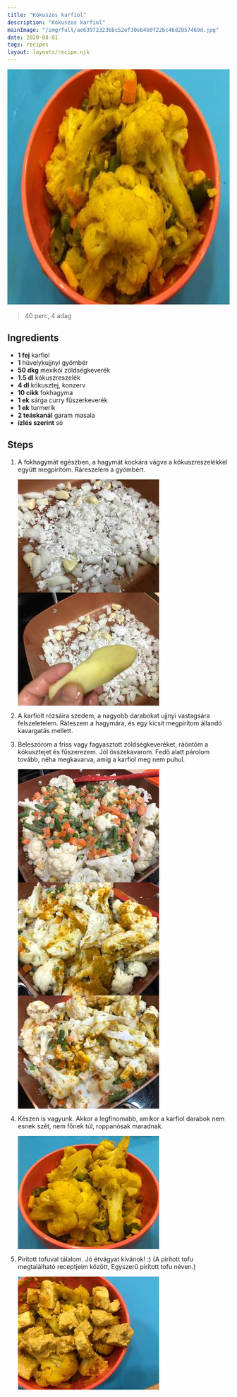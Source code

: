 ```yaml
---
title: "Kókuszos karfiol"
description: "Kókuszos karfiol"
mainImage: "/img/full/ae63972323bbc52ef30eb4b0f22bc46d2857469d.jpg"
date: 2020-08-01
tags: recipes
layout: layouts/recipe.njk
---
```

                            
<p align="center"><a href="https://cookpad.com/hu/receptek/13321402-kokuszos-karfiol" rel="Recipe source page"><img width="751" height="532" src="/img/full/ae63972323bbc52ef30eb4b0f22bc46d2857469d.jpg"/></a></p>

> 40 perc, 4 adag 

## Ingredients
* **1 fej** karfiol
* **1** hüvelykujjnyi gyömbér
* **50 dkg** mexikói zöldségkeverék
* **1.5 dl** kókuszreszelék
* **4 dl** kókusztej, konzerv
* **10 cikk** fokhagyma
* **1 ek** sárga curry fűszerkeverék
* **1 ek** turmerik
* **2 teáskanál** garam masala
* **ízlés szerint** só

## Steps

1. A fokhagymát egészben, a hagymát kockára vágva a kókuszreszelékkel együtt megpirítom. Ráreszelem a gyömbért.
 
    <p><img width="320" height="256" align="left" src="/img/full/666aee3c47d7cc07017490282eb24d8bc2124d31.jpg"/></p><p><img width="320" height="256" align="left" src="/img/full/e7cd348e4141e7de7b98de2f8a9c2d3a7d1a83e8.jpg"/></p><div style="clear: both"/>

2. A karfiolt rózsáira szedem, a nagyobb darabokat ujjnyi vastagsára felszeletelem. Ráteszem a hagymára, és egy kicsit megpirítom állandó kavargatás mellett.
 
    <div style="clear: both"/>

3. Beleszórom a friss vagy fagyasztott zöldségkeveréket, ráöntöm a kókusztejet és fűszerezem. Jól összekavarom. Fedő alatt párolom tovább, néha megkavarva, amíg a karfiol meg nem puhul.
 
    <p><img width="320" height="256" align="left" src="/img/full/f0eb84ef7e540518b5b7828ccd0a7ed0ac2d562f.jpg"/></p><p><img width="320" height="256" align="left" src="/img/full/5a38bf861e888341c173c0d5acf9160166b0f468.jpg"/></p><p><img width="320" height="256" align="left" src="/img/full/6d0f1019c3b750901477e12905f3c5a2ca54c6e8.jpg"/></p><div style="clear: both"/>

4. Készen is vagyunk. Akkor a legfinomabb, amikor a karfiol darabok nem esnek szét, nem főnek túl, roppanósak maradnak.
 
    <p><img width="320" height="256" align="left" src="/img/full/6a877c306a0fa40b3372a65193e2452241372650.jpg"/></p><div style="clear: both"/>

5. Pirított tofuval tálalom. Jó étvágyat kívánok! :) (A pirított tofu megtalálható receptjeim között, Egyszerű pirított tofu néven.)
 
    <p><img width="320" height="256" align="left" src="/img/full/44111688451aaeddfa5336789b65d7120d856a58.jpg"/></p><div style="clear: both"/>

